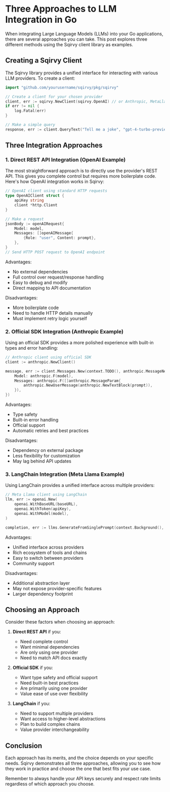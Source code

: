 # Three Approaches to LLM Integration in Go

When integrating Large Language Models (LLMs) into your Go applications, there are several approaches you can take. This post explores three different methods using the Sqirvy client library as examples.

## Creating a Sqirvy Client

The Sqirvy library provides a unified interface for interacting with various LLM providers. To create a client:

```go
import "github.com/yourusername/sqirvy/pkg/sqirvy"

// Create a client for your chosen provider
client, err := sqirvy.NewClient(sqirvy.OpenAI) // or Anthropic, MetaLlama, etc.
if err != nil {
    log.Fatal(err)
}

// Make a simple query
response, err := client.QueryText("Tell me a joke", "gpt-4-turbo-preview", sqirvy.Options{})
```

## Three Integration Approaches

### 1. Direct REST API Integration (OpenAI Example)

The most straightforward approach is to directly use the provider's REST API. This gives you complete control but requires more boilerplate code. Here's how OpenAI integration works in Sqirvy:

```go
// OpenAI client using standard HTTP requests
type OpenAIClient struct {
    apiKey string
    client *http.Client
}

// Make a request
jsonBody := openAIRequest{
    Model: model,
    Messages: []openAIMessage{
        {Role: "user", Content: prompt},
    },
}
// Send HTTP POST request to OpenAI endpoint
```

Advantages:
- No external dependencies
- Full control over request/response handling
- Easy to debug and modify
- Direct mapping to API documentation

Disadvantages:
- More boilerplate code
- Need to handle HTTP details manually
- Must implement retry logic yourself

### 2. Official SDK Integration (Anthropic Example)

Using an official SDK provides a more polished experience with built-in types and error handling:

```go
// Anthropic client using official SDK
client := anthropic.NewClient()

message, err := client.Messages.New(context.TODO(), anthropic.MessageNewParams{
    Model: anthropic.F(model),
    Messages: anthropic.F([]anthropic.MessageParam{
        anthropic.NewUserMessage(anthropic.NewTextBlock(prompt)),
    }),
})
```

Advantages:
- Type safety
- Built-in error handling
- Official support
- Automatic retries and best practices

Disadvantages:
- Dependency on external package
- Less flexibility for customization
- May lag behind API updates

### 3. LangChain Integration (Meta Llama Example)

Using LangChain provides a unified interface across multiple providers:

```go
// Meta Llama client using LangChain
llm, err := openai.New(
    openai.WithBaseURL(baseURL),
    openai.WithToken(apiKey),
    openai.WithModel(model),
)

completion, err := llms.GenerateFromSinglePrompt(context.Background(), llm, prompt)
```

Advantages:
- Unified interface across providers
- Rich ecosystem of tools and chains
- Easy to switch between providers
- Community support

Disadvantages:
- Additional abstraction layer
- May not expose provider-specific features
- Larger dependency footprint

## Choosing an Approach

Consider these factors when choosing an approach:

1. **Direct REST API** if you:
   - Need complete control
   - Want minimal dependencies
   - Are only using one provider
   - Need to match API docs exactly

2. **Official SDK** if you:
   - Want type safety and official support
   - Need built-in best practices
   - Are primarily using one provider
   - Value ease of use over flexibility

3. **LangChain** if you:
   - Need to support multiple providers
   - Want access to higher-level abstractions
   - Plan to build complex chains
   - Value provider interchangeability

## Conclusion

Each approach has its merits, and the choice depends on your specific needs. Sqirvy demonstrates all three approaches, allowing you to see how they work in practice and choose the one that best fits your use case.

Remember to always handle your API keys securely and respect rate limits regardless of which approach you choose.
